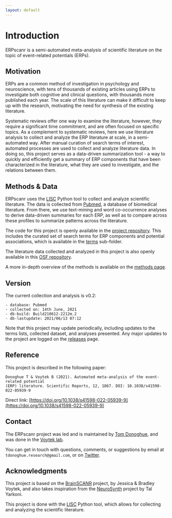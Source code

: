 ```yaml
---
layout: default
---
```


# Introduction

ERPscanr is a semi-automated meta-analysis of scientific literature on the topic of event-related potentials (ERPs).

## Motivation

ERPs are a common method of investigation in psychology and neuroscience, with tens of thousands of existing articles using ERPs to investigate
both cognitive and clinical questions, with thousands more published each year.
The scale of this literature can make it difficult to keep up with the research, motivating the need for synthesis of the existing literature.

Systematic reviews offer one way to examine the literature, however, they require a significant time commitment,
and are often focused on specific topics. As a complement to systematic reviews, here we use literature analysis
to collect and analyze the ERP literature at scale, in a semi-automated way.
After manual curation of search terms of interest, automated processes are used to collect and analyze literature data.
In doing so, this project serves as a data-driven summarization tool - a way to quickly and efficiently get a summary of
ERP components that have been characterized in the literature, what they are used to investigate, and the relations between them.

## Methods & Data

ERPscanr uses the [LISC](https://lisc-tools.github.io/) Python tool to collect and analyze scientific literature.
The data is collected from
[Pubmed](https://pubmed.ncbi.nlm.nih.gov/), a database of biomedical literature.
From there, we use text-mining and word co-occurrence analyses to derive data-driven summaries for each ERP,
as well as to compare across these profiles to summarize patterns across the literature.

The code for this project is openly available in the
[project repository](https://github.com/ERPscanr/ERPscanr).
This includes the curated set of search terms for ERP components and potential associations, which is available in the
[terms](https://github.com/ERPscanr/ERPscanr/tree/main/terms) sub-folder.

The literature data collected and analyzed in this project is also openly available in this
[OSF repository](https://osf.io/g2ruj/).

A more in-depth overview of the methods is available on the
[methods page](methods.html).

## Version

The current collection and analysis is v0.2:

    - database: Pubmed
	- collected on: 14th June, 2021
	- db-build: Build210612-2212m.2
	- db-lastupdate: 2021/06/13 07:12

Note that this project may update periodically, including updates to the terms lists, collected dataset, and analyses presented.
Any major updates to the project are logged on the
[releases](https://github.com/ERPscanr/ERPscanr/releases) page.

## Reference

This project is described in the following paper:

    Donoghue T & Voytek B (2021). Automated meta-analysis of the event-related potential
    (ERP) literature. Scientific Reports, 12, 1867. DOI: 10.1038/s41598-022-05939-9

Direct link: [https://doi.org/10.1038/s41598-022-05939-9](https://doi.org/10.1038/s41598-022-05939-9)

## Contact

The ERPscanr project was led and is maintained by
[Tom Donoghue](https://tomdonoghue.github.io/),
and was done in the
[Voytek lab](https://voyteklab.com/).

You can get in touch with questions, comments, or suggestions by email at `tdonoghue.research@gmail.com`, or on
[Twitter](https://twitter.com/Tomdonoghue).

## Acknowledgments

This project is based on the
[BrainSCANR](https://doi.org/10.1016/j.jneumeth.2012.04.019) project, by Jessica & Bradley Voytek, and also
takes inspiration from the [NeuroSynth](http://www.neurosynth.org) project by Tal Yarkoni.

This project is done with the [LISC](https://lisc-tools.github.io/) Python tool,
which allows for collecting and analyzing the scientific literature.
